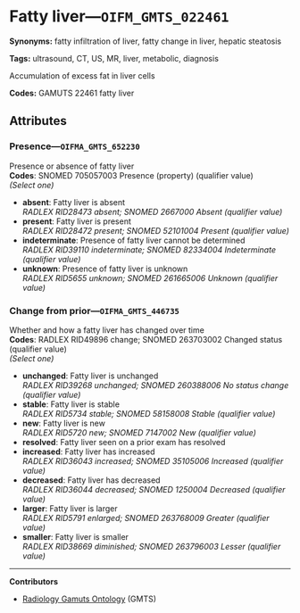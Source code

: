 # Fatty liver—`OIFM_GMTS_022461`

**Synonyms:** fatty infiltration of liver, fatty change in liver, hepatic steatosis

**Tags:** ultrasound, CT, US, MR, liver, metabolic, diagnosis

Accumulation of excess fat in liver cells

**Codes:** GAMUTS 22461 fatty liver

## Attributes

### Presence—`OIFMA_GMTS_652230`

Presence or absence of fatty liver  
**Codes**: SNOMED 705057003 Presence (property) (qualifier value)  
*(Select one)*

- **absent**: Fatty liver is absent  
_RADLEX RID28473 absent; SNOMED 2667000 Absent (qualifier value)_
- **present**: Fatty liver is present  
_RADLEX RID28472 present; SNOMED 52101004 Present (qualifier value)_
- **indeterminate**: Presence of fatty liver cannot be determined  
_RADLEX RID39110 indeterminate; SNOMED 82334004 Indeterminate (qualifier value)_
- **unknown**: Presence of fatty liver is unknown  
_RADLEX RID5655 unknown; SNOMED 261665006 Unknown (qualifier value)_

### Change from prior—`OIFMA_GMTS_446735`

Whether and how a fatty liver has changed over time  
**Codes**: RADLEX RID49896 change; SNOMED 263703002 Changed status (qualifier value)  
*(Select one)*

- **unchanged**: Fatty liver is unchanged  
_RADLEX RID39268 unchanged; SNOMED 260388006 No status change (qualifier value)_
- **stable**: Fatty liver is stable  
_RADLEX RID5734 stable; SNOMED 58158008 Stable (qualifier value)_
- **new**: Fatty liver is new  
_RADLEX RID5720 new; SNOMED 7147002 New (qualifier value)_
- **resolved**: Fatty liver seen on a prior exam has resolved  
- **increased**: Fatty liver has increased  
_RADLEX RID36043 increased; SNOMED 35105006 Increased (qualifier value)_
- **decreased**: Fatty liver has decreased  
_RADLEX RID36044 decreased; SNOMED 1250004 Decreased (qualifier value)_
- **larger**: Fatty liver is larger  
_RADLEX RID5791 enlarged; SNOMED 263768009 Greater (qualifier value)_
- **smaller**: Fatty liver is smaller  
_RADLEX RID38669 diminished; SNOMED 263796003 Lesser (qualifier value)_

---

**Contributors**

- [Radiology Gamuts Ontology](https://gamuts.net/) (GMTS)